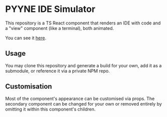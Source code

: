 # PYYNE IDE Simulator

This repository is a TS React component that renders an IDE with code and a "view" component (like a terminal), both animated.

You can see it [here](https://playground.pyyne.com/ide-sim).

## Usage

You may clone this repository and generate a build for your own, add it as a submodule, or reference it via a private NPM repo.

## Customisation

Most of the component's appearance can be customised via props. The secondary component can be changed for your own or removed entirely by omitting it within this component's children.
